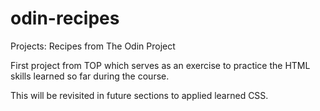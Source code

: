 # odin-recipes
Projects: Recipes from The Odin Project

First project from TOP which serves as an exercise to practice the HTML skills learned so far during the course.

This will be revisited in future sections to applied learned CSS.